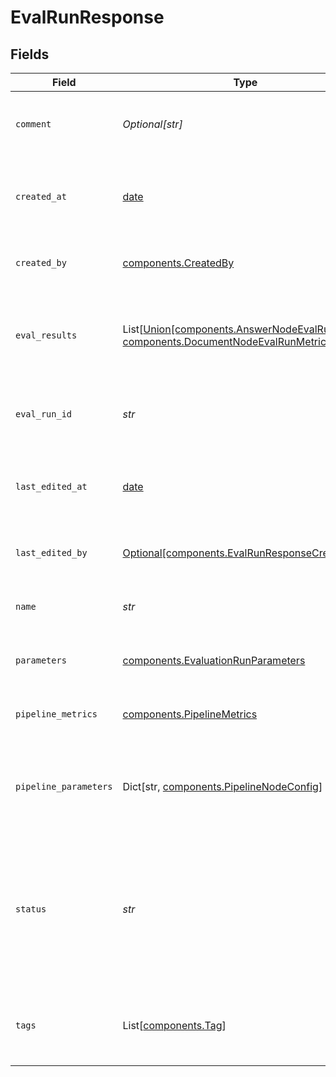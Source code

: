 # EvalRunResponse


## Fields

| Field                                                                                                                           | Type                                                                                                                            | Required                                                                                                                        | Description                                                                                                                     |
| ------------------------------------------------------------------------------------------------------------------------------- | ------------------------------------------------------------------------------------------------------------------------------- | ------------------------------------------------------------------------------------------------------------------------------- | ------------------------------------------------------------------------------------------------------------------------------- |
| `comment`                                                                                                                       | *Optional[str]*                                                                                                                 | :heavy_minus_sign:                                                                                                              | Add a comment about this evaluation run.                                                                                        |
| `created_at`                                                                                                                    | [date](https://docs.python.org/3/library/datetime.html#date-objects)                                                            | :heavy_check_mark:                                                                                                              | The date and time when the evaluation run was created.                                                                          |
| `created_by`                                                                                                                    | [components.CreatedBy](../../models/components/createdby.md)                                                                    | :heavy_check_mark:                                                                                                              | The user who created the eval run.                                                                                              |
| `eval_results`                                                                                                                  | List[[Union[components.AnswerNodeEvalRunMetric, components.DocumentNodeEvalRunMetric]](../../models/components/evalresults.md)] | :heavy_minus_sign:                                                                                                              | Contains the evaluated pipeline nodes and their overall metrics.                                                                |
| `eval_run_id`                                                                                                                   | *str*                                                                                                                           | :heavy_check_mark:                                                                                                              | A unique identifier of the evaluation run.                                                                                      |
| `last_edited_at`                                                                                                                | [date](https://docs.python.org/3/library/datetime.html#date-objects)                                                            | :heavy_minus_sign:                                                                                                              | The date and time when the evaluation run was last edited.                                                                      |
| `last_edited_by`                                                                                                                | [Optional[components.EvalRunResponseCreatedBy]](../../models/components/evalrunresponsecreatedby.md)                            | :heavy_minus_sign:                                                                                                              | The user who created the eval run.                                                                                              |
| `name`                                                                                                                          | *str*                                                                                                                           | :heavy_check_mark:                                                                                                              | Unique name of an evaluation run.                                                                                               |
| `parameters`                                                                                                                    | [components.EvaluationRunParameters](../../models/components/evaluationrunparameters.md)                                        | :heavy_check_mark:                                                                                                              | Parameters set for this evaluation run                                                                                          |
| `pipeline_metrics`                                                                                                              | [components.PipelineMetrics](../../models/components/pipelinemetrics.md)                                                        | :heavy_check_mark:                                                                                                              | The metrics for the whole pipeline.                                                                                             |
| `pipeline_parameters`                                                                                                           | Dict[str, [components.PipelineNodeConfig](../../models/components/pipelinenodeconfig.md)]                                       | :heavy_check_mark:                                                                                                              | The parameters for each pipeline node with key and value.                                                                       |
| `status`                                                                                                                        | *str*                                                                                                                           | :heavy_check_mark:                                                                                                              | Status of the evaluation run. Returns one of these values: CREATED, STARTED, FAILED, ENDED.                                     |
| `tags`                                                                                                                          | List[[components.Tag](../../models/components/tag.md)]                                                                          | :heavy_check_mark:                                                                                                              | A list of tags associated with the evaluation run.                                                                              |